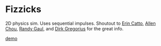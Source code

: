# Fizzicks

2D physics sim. Uses sequential impulses. Shoutout to [Erin Catto](https://box2d.org/publications/), [Allen Chou](http://allenchou.net/game-physics-series/), [Randy Gaul](https://github.com/RandyGaul/ImpulseEngine), and [Dirk Gregorius](http://media.steampowered.com/apps/valve/2015/DirkGregorius_Contacts.pdf) for the great info.

[demo](http://lexmar.org/fizzicks.html)
